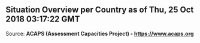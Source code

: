 ## Situation Overview per Country as of Thu, 25 Oct 2018 03:17:22 GMT

Source: **ACAPS (Assessment Capacities Project) - https://www.acaps.org**